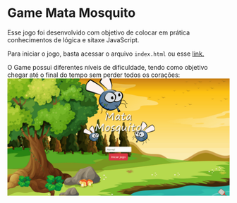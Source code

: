 # Game Mata Mosquito

Esse jogo foi desenvolvido com objetivo de colocar em prática conhecimentos de lógica e sitaxe JavaScript.

Para iniciar o jogo, basta acessar o arquivo `index.html` ou esse <a href="https://lucascorreia01.github.io/app-mata-mosquito/"> link.</a>

O Game possui diferentes níveis de dificuldade, tendo como objetivo chegar até o final do tempo sem perder todos os corações:
![Game](imagens/game.gif)
